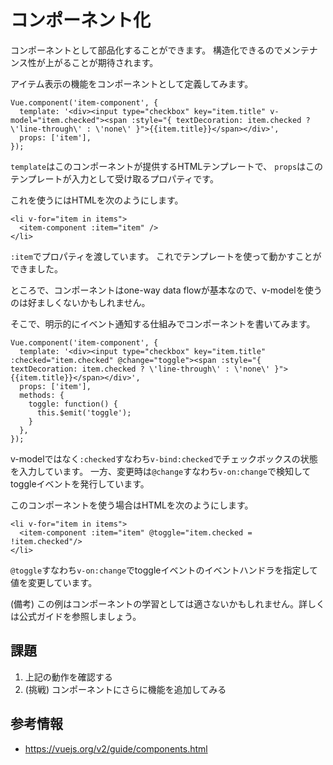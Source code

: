 # コンポーネント化

コンポーネントとして部品化することができます。
構造化できるのでメンテナンス性が上がることが期待されます。

アイテム表示の機能をコンポーネントとして定義してみます。

```
Vue.component('item-component', {
  template: '<div><input type="checkbox" key="item.title" v-model="item.checked"><span :style="{ textDecoration: item.checked ? \'line-through\' : \'none\' }">{{item.title}}</span></div>',
  props: ['item'],
});
```

`template`はこのコンポーネントが提供するHTMLテンプレートで、
`props`はこのテンプレートが入力として受け取るプロパティです。

これを使うにはHTMLを次のようにします。

```
<li v-for="item in items">
  <item-component :item="item" />
</li>
```

`:item`でプロパティを渡しています。
これでテンプレートを使って動かすことができました。

ところで、コンポーネントはone-way data flowが基本なので、v-modelを使うのは好ましくないかもしれません。

そこで、明示的にイベント通知する仕組みでコンポーネントを書いてみます。

```
Vue.component('item-component', {
  template: '<div><input type="checkbox" key="item.title" :checked="item.checked" @change="toggle"><span :style="{ textDecoration: item.checked ? \'line-through\' : \'none\' }">{{item.title}}</span></div>',
  props: ['item'],
  methods: {
    toggle: function() {
      this.$emit('toggle');
    }
  },
});
```

v-modelではなく`:checked`すなわち`v-bind:checked`でチェックボックスの状態を入力しています。
一方、変更時は`@change`すなわち`v-on:change`で検知してtoggleイベントを発行しています。

このコンポーネントを使う場合はHTMLを次のようにします。

```
<li v-for="item in items">
  <item-component :item="item" @toggle="item.checked = !item.checked"/>
</li>
```

`@toggle`すなわち`v-on:change`でtoggleイベントのイベントハンドラを指定して値を変更しています。

(備考) この例はコンポーネントの学習としては適さないかもしれません。詳しくは公式ガイドを参照しましょう。

## 課題

1. 上記の動作を確認する
2. (挑戦) コンポーネントにさらに機能を追加してみる

## 参考情報

- https://vuejs.org/v2/guide/components.html
